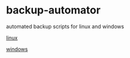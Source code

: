# backup-automator
automated backup scripts for linux and windows

[linux](https://github.com/lucasportella/backup-automator-linux)

[windows](https://github.com/lucasportella/backup-automator-windows)
